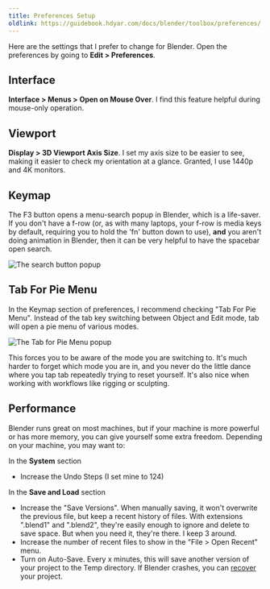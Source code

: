 ```yaml
---
title: Preferences Setup
oldlink: https://guidebook.hdyar.com/docs/blender/toolbox/preferences/
---
```


Here are the settings that I prefer to change for Blender. Open the preferences by going to **Edit > Preferences**.

## Interface
**Interface > Menus > Open on Mouse Over**. I find this feature helpful during mouse-only operation.

## Viewport
**Display > 3D Viewport Axis Size**. I set my axis size to be easier to see, making it easier to check my orientation at a glance. Granted, I use 1440p and 4K monitors.

## Keymap
The F3 button opens a menu-search popup in Blender, which is a life-saver. If you don't have a f-row (or, as with many laptops, your f-row is media keys by default, requiring you to hold the 'fn' button down to use), **and** you aren't doing animation in Blender, then it can be very helpful to have the spacebar open search.

![The search button popup](/images/blender/toolbox/searchmenu.png)

## Tab For Pie Menu
In the Keymap section of preferences, I recommend checking "Tab For Pie Menu".
Instead of the tab key switching between Object and Edit mode, tab will open a pie menu of various modes.

![The Tab for Pie Menu popup](/images/blender/toolbox/tabForPieMenu.png)

This forces you to be aware of the mode you are switching to. It's much harder to forget which mode you are in, and you never do the little dance where you tap tab repeatedly trying to reset yourself. It's also nice when working with workflows like rigging or sculpting.

## Performance
Blender runs great on most machines, but if your machine is more powerful or has more memory, you can give yourself some extra freedom. Depending on your machine, you may want to:

In the **System** section
- Increase the Undo Steps (I set mine to 124)

In the **Save and Load** section
- Increase the "Save Versions". When manually saving, it won't overwrite the previous file, but keep a recent history of files. With extensions ".blend1" and ".blend2", they're easily enough to ignore and delete to save space. But when you need it, they're there. I keep 3 around.
- Increase the number of recent files to show in the "File > Open Recent" menu.
- Turn on Auto-Save. Every x minutes, this will save another version of your project to the Temp directory. If Blender crashes, you can [recover](https://docs.blender.org/manual/en/latest/troubleshooting/recover.html) your project.
